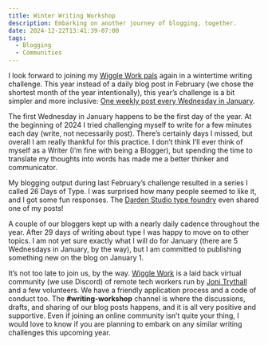 ```yaml
---
title: Winter Writing Workshop
description: Embarking on another journey of blogging, together.
date: 2024-12-22T13:41:39-07:00
tags:
  - Blogging
  - Communities
---
```


I look forward to joining my [Wiggle Work pals](https://wiggle.work/) again in a wintertime writing challenge. This year instead of a daily blog post in February (we chose the shortest month of the year intentionally), this year’s challenge is a bit simpler and more inclusive: [One weekly post every Wednesday in January](https://wiggle.work/blog/writing-workshop-2025/).

The first Wednesday in January happens to be the first day of the year. At the beginning of 2024 I tried challenging myself to write for a few minutes each day (write, not necessarily post). There’s certainly days I missed, but overall I am really thankful for this practice. I don’t think I’ll ever think of myself as a Writer (I’m fine with being a Blogger), but spending the time to translate my thoughts into words has made me a better thinker and communicator.

My blogging output during last February’s challenge resulted in a series I called 26 Days of Type. I was surprised how many people seemed to like it, and I got some fun responses. The [Darden Studio type foundry](https://www.dardenstudio.com/) even shared one of my posts!

A couple of our bloggers kept up with a nearly daily cadence throughout the year. After 29 days of writing about type I was happy to move on to other topics. I am not yet sure exactly what I will do for January (there are 5 Wednesdays in January, by the way), but I am committed to publishing something new on the blog on January 1.

It’s not too late to join us, by the way. [Wiggle Work](https://wiggle.work/) is a laid back virtual community (we use Discord) of remote tech workers run by [Joni Trythall](https://jonitrythall.com/) and a few volunteers. We have a friendly application process and a code of conduct too. The <strong>#writing-workshop</strong> channel is where the discussions, drafts, and sharing of our blog posts happens, and it is all very positive and supportive. Even if joining an online community isn’t quite your thing, I would love to know if you are planning to embark on any similar writing challenges this upcoming year.